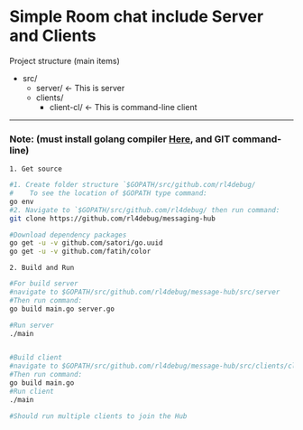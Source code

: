 # Simple Room chat include Server and Clients

Project structure (main items)
*   src/
    * server/ <- This is server
    * clients/
        * client-cl/ <- This is command-line client

---

### Note: (must install golang compiler [Here](https://golang.org/dl/), and GIT command-line)

`1. Get source`

```sh
#1. Create folder structure `$GOPATH/src/github.com/rl4debug/
#    To see the location of $GOPATH type command:
go env
#2. Navigate to `$GOPATH/src/github.com/rl4debug/ then run command:
git clone https://github.com/rl4debug/messaging-hub

#Download dependency packages
go get -u -v github.com/satori/go.uuid
go get -u -v github.com/fatih/color

```

`2. Build and Run`

```sh
#For build server
#navigate to $GOPATH/src/github.com/rl4debug/message-hub/src/server
#Then run command:
go build main.go server.go

#Run server
./main


#Build client
#navigate to $GOPATH/src/github.com/rl4debug/message-hub/src/clients/client-cl
#Then run command:
go build main.go
#Run client
./main

#Should run multiple clients to join the Hub
```